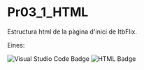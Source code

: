 # Pr03_1_HTML

Estructura html de la pàgina d'inici de ItbFlix.

Eines:

![Visual Studio Code Badge](https://img.shields.io/badge/Visual_Studio_Code-0078D4?style=for-the-badge&logo=visual%20studio%20code&logoColor=white)
![HTML Badge](https://img.shields.io/badge/HTML5-E34F26?style=for-the-badge&logo=html5&logoColor=white)
